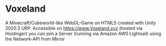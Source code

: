 # Voxeland
A Minecraft/Cubeworld-like WebGL-Game on HTML5 created with Unity 2020.3 URP.  Accessible on https://www.Voxeland.xyz (hosted via Hostinger) you can join a Server (running via Amazon AWS Lightsail) using the Network-API from Mirror 
